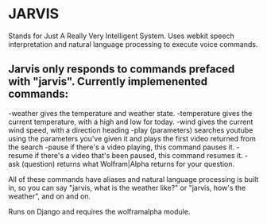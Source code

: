 JARVIS
===
Stands for Just A Really Very Intelligent System.
Uses webkit speech interpretation and natural language processing to execute voice commands.

Jarvis only responds to commands prefaced with "jarvis".
Currently implemenented commands:
---
-weather
gives the temperature and weather state.
-temperature
gives the current temperature, with a high and low for today.
-wind
gives the current wind speed, with a direction heading
-play (parameters)
searches youtube using the parameters you've given it and plays the first video returned from the search
-pause
if there's a video playing, this command pauses it.
-resume
if there's a video that's been paused, this command resumes it.
-ask (question)
returns what Wolfram|Alpha returns for your question.

All of these commands have aliases and natural language processing is built in, so you can say "jarvis, what is the weather like?" or "jarvis, how's the weather", and on and on.

Runs on Django and requires the wolframalpha module.
